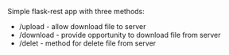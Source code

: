 Simple flask-rest app with three methods:
* /upload - allow download file to server
* /download - provide opportunity to download file from server
* /delet - method for delete file from server
